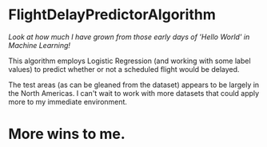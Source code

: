 # FlightDelayPredictorAlgorithm

_Look at how much I have grown from those early days of 'Hello World' in Machine Learning!_

This algorithm employs Logistic Regression (and working with some label values) to predict whether or not a scheduled flight would be delayed.

The test areas (as can be gleaned from the dataset) appears to be largely in the North Americas. I can't wait to work with more datasets that could apply more to my immediate environment.

# More wins to me.
